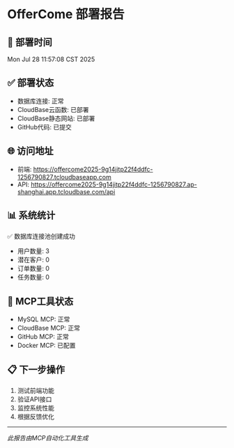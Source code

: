 # OfferCome 部署报告

## 📅 部署时间
Mon Jul 28 11:57:08 CST 2025

## ✅ 部署状态
- 数据库连接: 正常
- CloudBase云函数: 已部署
- CloudBase静态网站: 已部署
- GitHub代码: 已提交

## 🌐 访问地址
- 前端: https://offercome2025-9g14jitp22f4ddfc-1256790827.tcloudbaseapp.com
- API: https://offercome2025-9g14jitp22f4ddfc-1256790827.ap-shanghai.app.tcloudbase.com/api

## 📊 系统统计
✅ 数据库连接池创建成功
- 用户数量: 3
- 潜在客户: 0
- 订单数量: 0
- 任务数量: 0

## 🚀 MCP工具状态
- MySQL MCP: 正常
- CloudBase MCP: 正常
- GitHub MCP: 正常
- Docker MCP: 已配置

## 📋 下一步操作
1. 测试前端功能
2. 验证API接口
3. 监控系统性能
4. 根据反馈优化

---
*此报告由MCP自动化工具生成*

